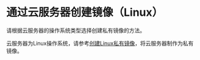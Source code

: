 # 通过云服务器创建镜像（Linux）<a name="ZH-CN_TOPIC_0030713197"></a>

请根据云服务器的操作系统类型选择创建私有镜像的方法。

云服务器为Linux操作系统，请参考[创建Linux私有镜像](创建Linux私有镜像.md)，将云服务器制作为私有镜像。

